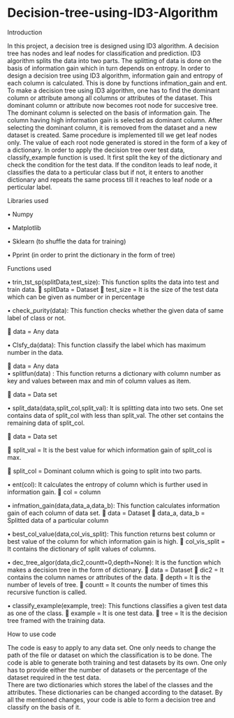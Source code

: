 # Decision-tree-using-ID3-Algorithm
Introduction

In this project, a decision tree is designed using ID3 algorithm. A decision tree has nodes and leaf nodes for classification and prediction. ID3 algorithm splits the data into two parts. The splitting of data is done on the basis of information gain which in turn depends on entropy.
In order to design a decision tree using ID3 algorithm, information gain and entropy of each column is calculated. This is done by functions infmation_gain and ent. 
To make a decision tree using ID3 algorithm, one has to find the dominant column or attribute among all columns or attributes of the dataset. This dominant column or attribute now becomes root node for succesive tree. The dominant column is selected on the basis of information gain. The column having high information gain is selected as dominant column. After selecting the dominant column, it is removed from the dataset and a new dataset is created. Same procedure is implemented till we get leaf nodes only. The value of each root node generated is stored in the form of a key of a dictionary. 
In order to apply the decision tree over test data, classify_example function is used. It first split the key of the dictionary and check the condition for the test data. If the conditon leads to leaf node, it classifies the data to a perticular class but if not, it enters to another dictionary and repeats the same process till it reaches to leaf node or a perticular label.


Libraries used

•	Numpy

•	Matplotlib

•	Sklearn (to shuffle the data for training)

•	Pprint (in order to print the dictionary in the form of tree)



Functions used

•	trin_tst_sp(splitData,test_size):
This function splits the data into test and train data.
	splitData = Dataset
	test_size = It is the size of the test data which can be given as number or in percentage

•	check_purity(data):
This function checks whether the given data of same label of class or not.

	data = Any data

•	Clsfy_da(data):
This function classify the label which has maximum number in the data.

	data = Any data  
•	splitfun(data) :
This function returns a dictionary with column number as key and values between max and min of column values as item.

	data =  Data set

•	split_data(data,split_col,split_val):
It is splitting data into two sets. One set contains data of split_col with less than split_val. The other set contains the remaining data of split_col.  

	data = Data set

	split_val = It is the best value for  which information gain of split_col  is max.

	split_col = Dominant column which is going to split into two parts.

•	ent(col):
It calculates the entropy of column which is further used in information gain.
	col = column

•	infmation_gain(data,data_a,data_b):
This function calculates information gain of each column of data set.
	data = Dataset
	data_a, data_b = Splitted data of a particular column 

•	best_col_value(data,col_vis_split):
This function returns best column or best value of the column for which information gain is high.
	col_vis_split = It contains the dictionary of split values of columns.   

•	dec_tree_algor(data,dic2,countt=0,depth=None):
It is the function which makes a decision tree in the form of dictionary.
	data = Dataset
	dic2 = It contains the column names or attributes of the data. 
	depth = It is the number of levels of tree.
	countt = It counts the number of times this recursive function is called.  

•	classify_example(example, tree):
This functions classifies a given test data as one of the class.
	example = It is one test data.
	tree = It is the decision tree framed with the training data.




How to use code

The code is easy to apply to any data set. One only needs to change the path of the file or dataset on which the classification is to be done.
The code is able to generate both training and test datasets by its own. One only has to provide either the number of datasets or the percentage of the dataset required in the test data.  
There are two dictionaries which stores the label of the classes and the attributes. These dictionaries can be changed according to the dataset.
By all the mentioned changes, your code is able to form a decision tree and classify on the basis of it.

